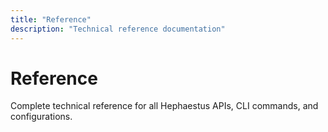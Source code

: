 ```yaml
---
title: "Reference"
description: "Technical reference documentation"
---
```


# Reference

Complete technical reference for all Hephaestus APIs, CLI commands, and configurations.
